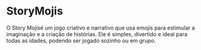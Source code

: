 # StoryMojis
O Story Mojisé um jogo criativo e narrativo que usa emojis para estimular a imaginação e a criação de histórias. Ele é simples, divertido e ideal para todas as idades, podendo ser jogado sozinho ou em grupo.
